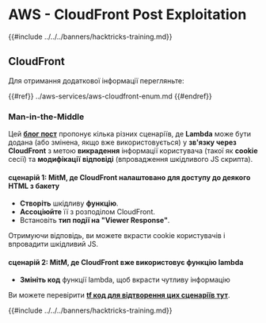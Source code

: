 # AWS - CloudFront Post Exploitation

{{#include ../../../banners/hacktricks-training.md}}

## CloudFront

Для отримання додаткової інформації перегляньте:

{{#ref}}
../aws-services/aws-cloudfront-enum.md
{{#endref}}

### Man-in-the-Middle

Цей [**блог пост**](https://medium.com/@adan.alvarez/how-attackers-can-misuse-aws-cloudfront-access-to-make-it-rain-cookies-acf9ce87541c) пропонує кілька різних сценаріїв, де **Lambda** може бути додана (або змінена, якщо вже використовується) у **зв'язку через CloudFront** з метою **викрадення** інформації користувача (такої як **cookie** сесії) та **модифікації** **відповіді** (впровадження шкідливого JS скрипта).

#### сценарій 1: MitM, де CloudFront налаштовано для доступу до деякого HTML з бакету

- **Створіть** шкідливу **функцію**.
- **Ассоціюйте** її з розподілом CloudFront.
- Встановіть **тип події на "Viewer Response"**.

Отримуючи відповідь, ви можете вкрасти cookie користувачів і впровадити шкідливий JS.

#### сценарій 2: MitM, де CloudFront вже використовує функцію lambda

- **Змініть код** функції lambda, щоб вкрасти чутливу інформацію

Ви можете перевірити [**tf код для відтворення цих сценаріїв тут**](https://github.com/adanalvarez/AWS-Attack-Scenarios/tree/main).

{{#include ../../../banners/hacktricks-training.md}}
